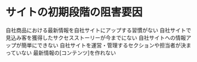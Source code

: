 # サイトの初期段階の阻害要因
 自社商品における最新情報を自社サイトにアップする習慣がない
 自社サイトで見込み客を獲得したサクセスストーリーが今までにない
 自社サイトへの情報アップが簡単にできない
 自社サイトを運営・管理するセクションや担当者が決まっていない
 最新情報の[コンテンツ]を作れない
